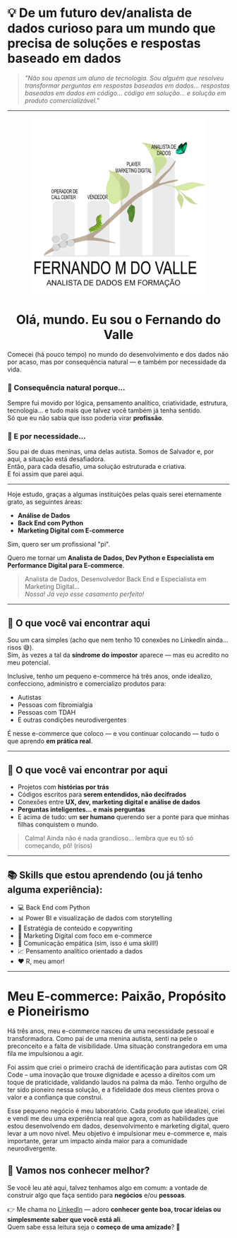 # 💡 De um futuro dev/analista de dados curioso para um mundo que precisa de soluções e respostas baseado em dados

> *"Não sou apenas um aluno de tecnologia. Sou alguém que resolveu transformar perguntas em respostas baseadas em dados... respostas baseadas em dados em código... código em solução... e solução em produto comercializável."*

---
<p align="center">
  <img src="https://raw.githubusercontent.com/DaDosValle/Imagens/refs/heads/main/minha%20logomarca%20analista%20e%20devs.jpg" width="400" alt="Minha imagem" />
</p>


 <h1 align="center">Olá, mundo. Eu sou o Fernando do Valle</h1>

Comecei (há pouco tempo) no mundo do desenvolvimento e dos dados não por acaso, mas por consequência natural — e também por necessidade da vida.

### 🌱 Consequência natural porque...

Sempre fui movido por lógica, pensamento analítico, criatividade, estrutura, tecnologia... e tudo mais que talvez você também já tenha sentido.  
Só que eu não sabia que isso poderia virar **profissão**.

### 💪 E por necessidade...

Sou pai de duas meninas, uma delas autista. Somos de Salvador e, por aqui, a situação está desafiadora.  
Então, para cada desafio, uma solução estruturada e criativa.  
E foi assim que parei aqui.

---

Hoje estudo, graças a algumas instituições pelas quais serei eternamente grato, as seguintes áreas:

- **Análise de Dados**
- **Back End com Python**
- **Marketing Digital com E-commerce**

Sim, quero ser um profissional "pi".

Quero me tornar um **Analista de Dados, Dev Python e Especialista em Performance Digital para E-commerce**.

> Analista de Dados, Desenvolvedor Back End e Especialista em Marketing Digital...  
> _Nossa! Já vejo esse casamento perfeito!_

---

## 📍 O que você vai encontrar aqui

Sou um cara simples (acho que nem tenho 10 conexões no LinkedIn ainda... risos 😅).  
Sim, às vezes a tal da **síndrome do impostor** aparece — mas eu acredito no meu potencial.

Inclusive, tenho um pequeno e-commerce há três anos, onde idealizo, confecciono, administro e comercializo produtos para:

- Autistas
- Pessoas com fibromialgia
- Pessoas com TDAH
- E outras condições neurodivergentes

É nesse e-commerce que coloco — e vou continuar colocando — tudo o que aprendo **em prática real**.

---

## 🚀 O que você vai encontrar por aqui

- Projetos com **histórias por trás**
- Códigos escritos para **serem entendidos, não decifrados**
- Conexões entre **UX, dev, marketing digital e análise de dados**
- **Perguntas inteligentes... e mais perguntas**
- E acima de tudo: um **ser humano** querendo ser a ponte para que minhas filhas conquistem o mundo.

> Calma! Ainda não é nada grandioso... lembra que eu tô só começando, pô! (risos)

---

## 📚 Skills que estou aprendendo (ou já tenho alguma experiência):

- 💻 Back End com Python
- 📊 Power BI e visualização de dados com storytelling
- 🧠 Estratégia de conteúdo e copywriting
- 🛒 Marketing Digital com foco em e-commerce
- 🤝 Comunicação empática (sim, isso é uma skill!)
- 📈 Pensamento analítico orientado a dados
- ❤️ R, meu amor!

---

# Meu E-commerce: Paixão, Propósito e Pioneirismo

Há três anos, meu e-commerce nasceu de uma necessidade pessoal e transformadora. Como pai de uma menina autista, senti na pele o preconceito e a falta de visibilidade. Uma situação constrangedora em uma fila me impulsionou a agir.

Foi assim que criei o primeiro crachá de identificação para autistas com QR Code – uma inovação que trouxe dignidade e acesso a direitos com um toque de praticidade, validando laudos na palma da mão. Tenho orgulho de ter sido pioneiro nessa solução, e a fidelidade dos meus clientes prova o valor e a confiança que construí.

Esse pequeno negócio é meu laboratório. Cada produto que idealizei, criei e vendi me deu uma experiência real que agora, com as habilidades que estou desenvolvendo em dados, desenvolvimento e marketing digital, quero levar a um novo nível. Meu objetivo é impulsionar meu e-commerce e, mais importante, gerar um impacto ainda maior para a comunidade neurodivergente.

## 🤝 Vamos nos conhecer melhor?

Se você leu até aqui, talvez tenhamos algo em comum: a vontade de construir algo que faça sentido para **negócios** e/ou **pessoas**.

👉 Me chama no [LinkedIn](https://www.linkedin.com/in/fernando-m-do-valle-b653a7349/) — adoro **conhecer gente boa, trocar ideias ou simplesmente saber que você está ali**.  
Quem sabe essa leitura seja o **começo de uma amizade**? 💙
